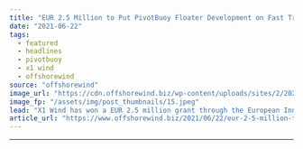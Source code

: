```yaml
---
title: "EUR 2.5 Million to Put PivotBuoy Floater Development on Fast Track"
date: "2021-06-22"
tags: 
  - featured
  - headlines
  - pivotbuoy
  - x1 wind
  - offshorewind
source: "offshorewind"
image_url: "https://cdn.offshorewind.biz/wp-content/uploads/sites/2/2020/12/28131004/PivotBuoy_.jpeg"
image_fp: "/assets/img/post_thumbnails/15.jpeg"
lead: "X1 Wind has won a EUR 2.5 million grant through the European Innovation Council"
article_url: "https://www.offshorewind.biz/2021/06/22/eur-2-5-million-to-put-pivotbuoy-floater-development-on-fast-track/"
---
```


---
